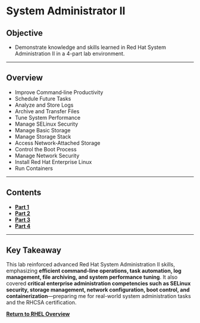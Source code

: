 # System Administrator II

## Objective
- Demonstrate knowledge and skills learned in Red Hat System Administration II in a 4-part lab environment.

---

## Overview
- Improve Command‐line Productivity
- Schedule Future Tasks
- Analyze and Store Logs
- Archive and Transfer Files
- Tune System Performance
- Manage SELinux Security
- Manage Basic Storage
- Manage Storage Stack
- Access Network‐Attached Storage
- Control the Boot Process
- Manage Network Security
- Install Red Hat Enterprise Linux
- Run Containers

---

## Contents
- **[Part 1](./Part_1/README.md)**
- **[Part 2](./Part_2/README.md)**
- **[Part 3](./Part_3/README.md)**
- **[Part 4](./Part_4/README.md)**

---

## Key Takeaway
This lab reinforced advanced Red Hat System Administration II skills, emphasizing **efficient command-line operations, task automation, log management, file archiving, and system performance tuning**. It also covered **critical enterprise administration competencies such as SELinux security, storage management, network configuration, boot control, and containerization**—preparing me for real-world system administration tasks and the RHCSA certification.

**[Return to RHEL Overview](./../README.md)**

